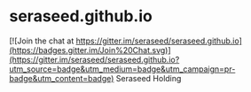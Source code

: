 # seraseed.github.io

[![Join the chat at https://gitter.im/seraseed/seraseed.github.io](https://badges.gitter.im/Join%20Chat.svg)](https://gitter.im/seraseed/seraseed.github.io?utm_source=badge&utm_medium=badge&utm_campaign=pr-badge&utm_content=badge)
Seraseed Holding
